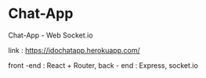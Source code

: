 # Chat-App
Chat-App - Web Socket.io 

link : 
https://idochatapp.herokuapp.com/

front -end : React + Router,
back - end : Express, socket.io
